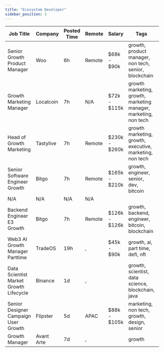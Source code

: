 ```yaml
---
title: "Ecosystem Developer"
sidebar_position: 3
---
```


| Job Title | Company | Posted Time | Remote | Salary | Tags | Apply Link |
|-----------|---------|-------------|--------|--------|------|------------|
| Senior Growth Product Manager | Woo | 6h | Remote | $68k - $90k | growth, product manager, non tech, senior, blockchain | [Apply](https://web3.career/senior-growth-product-manager-woo/95664) |
| Growth Marketing Manager | Localcoin | 7h | N/A | $72k - $115k | growth marketing, growth, marketing manager, marketing, non tech | [Apply](https://web3.career/growth-marketing-manager-localcoin/77971) |
| Head of Growth Marketing | Tastylive | 7h | Remote | $230k - $260k | growth marketing, growth, executive, marketing, non tech | [Apply](https://web3.career/head-of-growth-marketing-tastylive/108292) |
| Senior Software Engineer Growth | Bitgo | 7h | Remote | $165k - $210k | growth, engineer, senior, dev, bitcoin | [Apply](https://web3.career/senior-software-engineer-growth-bitgo/106088) |
| N/A | N/A | N/A | N/A |  |  | [Apply](https://web3.career/metana) |
| Backend Engineer E3 Growth | Bitgo | 7h | Remote | $126k - $126k | growth, backend, engineer, bitcoin, blockchain | [Apply](https://web3.career/backend-engineer-e3-growth-bitgo/109134) |
| Web3 AI Growth Manager Parttime | TradeOS | 19h | , | $45k - $90k | growth, ai, part time, defi, nft | [Apply](https://web3.career/web3-ai-growth-manager-part-time-tradeos/109120) |
| Data Scientist Market Growth Lifecycle | Binance | 1d | , |  | growth, scientist, data science, blockchain, java | [Apply](https://web3.career/data-scientist-market-growth-lifecycle-binance/108889) |
| Senior Designer Campaign User Growth | Flipster | 5d | APAC | $88k - $105k | marketing, non tech, growth, design, senior | [Apply](https://web3.career/senior-designer-campaign-user-growth-flipster/108348) |
| Growth Manager | Avant Arte | 7d | , |  | growth | [Apply](https://web3.career/growth-manager-avantarte/108155) |
